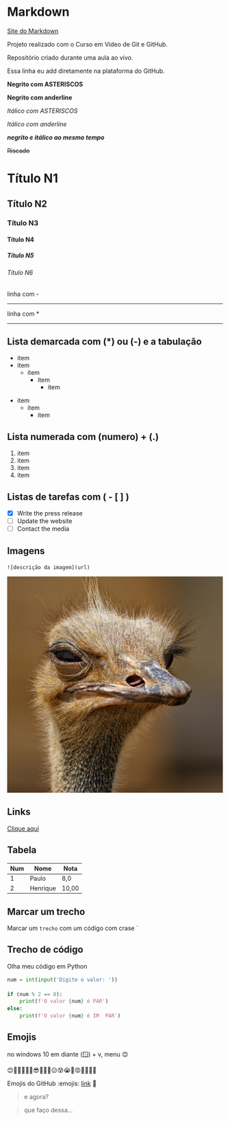 # Markdown 
[Site do Markdown](https://www.markdownguide.org/cheat-sheet/)

 Projeto realizado com o Curso em Vídeo de Git e GitHub.

 Repositório criado durante uma aula ao vivo.

 Essa linha eu add diretamente na plataforma do GitHub.

**Negrito com ASTERISCOS**

__Negrito com anderline__

*Itálico com ASTERISCOS*

_Itálico com anderline_

__*negrito e itálico ao mesmo tempo*__


~~Riscado~~

# Título N1
## Título N2
### Título N3
#### Título N4
##### Título N5
###### Título N6

linha com -
___ 
linha com *
***

## Lista demarcada com (*) ou (-) e a tabulação
* item
* item
    * item
        * item
            * item
- item
    - item
        - item
            
## Lista numerada com (numero) + (.)
1. item
2. item
2. item
2. item

## Listas de tarefas com ( - [ ] )

- [x] Write the press release
- [ ] Update the website
- [ ] Contact the media

## Imagens
    ![descrição da imagem](url)

![Ema desconfiada](./site-exemplo/img/img.jpg)

## Links

[Clique aqui](https://github.com)

## Tabela

Num | Nome | Nota
---|---|---
1 | Paulo | 8,0
2 | Henrique | 10,00

## Marcar um trecho 
 Marcar um `trecho` com um código com crase `

## Trecho de código 

Olha meu código em Python

```python
num = int(input('Digite o valor: '))

if (num % 2 == 0):
    print(f'O valor {num} é PAR')
else:
    print(f'O valor {num} é IM  PAR')
```

## Emojis  
no windows 10 em diante (🪟) + v, menu 😊

😊🤦‍♂️💖🎶🤣😎🥰😶‍🌫️😕😰😭🤬😡🤢🤮🫢🤡 

Emojis do GitHub :emojis: [link](https://github.com/ikatyang/emoji-cheat-sheet/tree/3e39dd91b3b2215847d7b49ab504097b0f9ed31c) :eyes:


> e agora? 

> que faço dessa...

